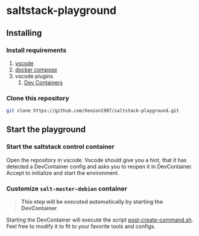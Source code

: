 # saltstack-playground

## Installing

### Install requirements

1. [vscode](https://code.visualstudio.com/Download)
1. [docker compose](https://docs.docker.com/compose/install/)
1. vscode plugins
   1. [Dev Containers](https://marketplace.visualstudio.com/items?itemName=ms-vscode-remote.remote-containers)

### Clone this repository

```sh
git clone https://github.com/Xenion1987/saltstack-playground.git
```

## Start the playground

### Start the saltstack control container

Open the repository in vscode. Vscode should give you a hint, that it has detected a DevContainer config and asks you to reopen it in DevContainer. Accept to initialize and start the environment.

### Customize `salt-master-debian` container

> **This step will be executed automatically by starting the DevContainer**

Starting the DevContainer will execute the script [post-create-command.sh](./.devcontainer/scripts/post-create-command.sh). Feel free to modify it to fit to your favorite tools and configs.
